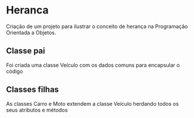 # Heranca
Criação de um projeto para ilustrar o conceito de herança na Programação Orientada a Objetos.

## Classe pai
Foi criada uma classe Veículo com os dados comuns para encapsular o código

## Classes filhas
As classes Carro e Moto extendem a classe Veículo herdando todos os seus atributos e métodos 
